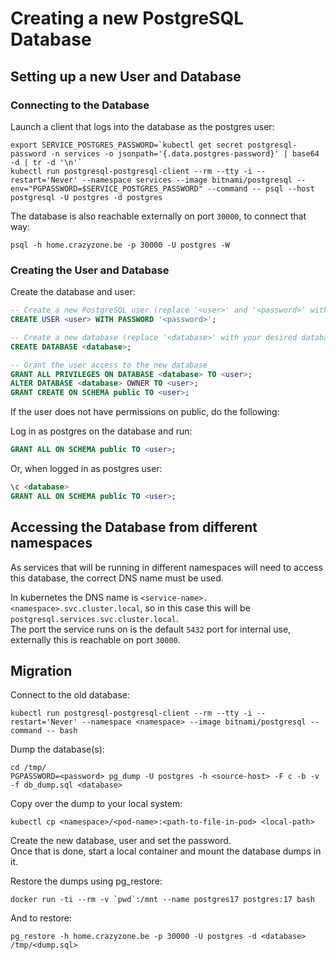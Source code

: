 # Creating a new PostgreSQL Database

## Setting up a new User and Database

### Connecting to the Database

Launch a client that logs into the database as the postgres user:

```console
export SERVICE_POSTGRES_PASSWORD=`kubectl get secret postgresql-password -n services -o jsonpath='{.data.postgres-password}' | base64 -d | tr -d '\n'`
kubectl run postgresql-postgresql-client --rm --tty -i --restart='Never' --namespace services --image bitnami/postgresql --env="PGPASSWORD=$SERVICE_POSTGRES_PASSWORD" --command -- psql --host postgresql -U postgres -d postgres
```

The database is also reachable externally on port `30000`, to connect that way:

```console
psql -h home.crazyzone.be -p 30000 -U postgres -W
```

### Creating the User and Database

Create the database and user:

```sql
-- Create a new PostgreSQL user (replace '<user>' and '<password>' with your desired username and password)
CREATE USER <user> WITH PASSWORD '<password>';

-- Create a new database (replace '<database>' with your desired database name)
CREATE DATABASE <database>;

-- Grant the user access to the new database
GRANT ALL PRIVILEGES ON DATABASE <database> TO <user>;
ALTER DATABASE <database> OWNER TO <user>;
GRANT CREATE ON SCHEMA public TO <user>;
```

If the user does not have permissions on public, do the following:

Log in as postgres on the database and run:

```sql
GRANT ALL ON SCHEMA public TO <user>;
```

Or, when logged in as postgres user:

```sql
\c <database>
GRANT ALL ON SCHEMA public TO <user>;
```

## Accessing the Database from different namespaces

As services that will be running in different namespaces will need to access this database, the correct DNS name must be used.  

In kubernetes the DNS name is `<service-name>.<namespace>.svc.cluster.local`, so in this case this will be `postgresql.services.svc.cluster.local`.  
The port the service runs on is the default `5432` port for internal use, externally this is reachable on port `30000`.

## Migration

Connect to the old database:

```console
kubectl run postgresql-postgresql-client --rm --tty -i --restart='Never' --namespace <namespace> --image bitnami/postgresql --command -- bash
```

Dump the database(s):

```console
cd /tmp/
PGPASSWORD=<password> pg_dump -U postgres -h <source-host> -F c -b -v -f db_dump.sql <database>
```

Copy over the dump to your local system:

```console
kubectl cp <namespace>/<pod-name>:<path-to-file-in-pod> <local-path> 
```

Create the new database, user and set the password.  
Once that is done, start a local container and mount the database dumps in it.

Restore the dumps using pg_restore:

```console
docker run -ti --rm -v `pwd`:/mnt --name postgres17 postgres:17 bash
```

And to restore:

```console
pg_restore -h home.crazyzone.be -p 30000 -U postgres -d <database> /tmp/<dump.sql>
```
